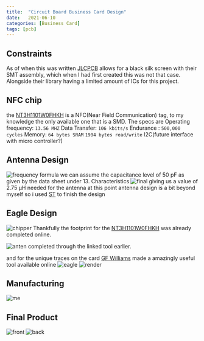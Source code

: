 ```yaml
---
title:  "Circuit Board Business Card Design"
date:   2021-06-10
categories: [Business Card]
tags: [pcb]
---
```



<h2>Constraints</h2>

As of when this was written [JLCPCB][jlc] allows for a black silk screen with their SMT assembly, which when I had first created this was not that case. Alongside their library having a limited amount of ICs for this project.

<h2>NFC chip</h2>

the [NT3H1101W0FHKH][nfc] is a NFC(Near Field Communication) tag, to my knowledge the only available one that is a SMD.
The specs are
Operating frequency: `13.56 MHZ`
Data Transfer: `106 kbits/s`
Endurance : `500,000 cycles`
Memory: `64 bytes SRAM`
		`1904 bytes read/write`
I2C(future interface with micro controller?)

<h2>Antenna Design</h2>

![frequency formula](/images/business_card/form.gif)
we can assume the capacitance level of 50 pF as given by the data sheet under 13. Characteristics
![final](/images/business_card/fin.png)
giving us a value of 2.75 μH needed for the antenna
at this point antenna design is a bit beyond myself so i used [ST][ant] to finish the design

<h2>Eagle Design</h2>

![chipper](/images/business_card/chip.png)
Thankfully the footprint for the [NT3H1101W0FHKH][nfc] was already completed online.

![anten](/images/business_card/antenna.png)
completed through the linked tool earlier.

and for the unique traces on the card [GF Williams][gf] made a amazingly useful tool available online
![eagle](/images/business_card/eagle.png)
![render](/images/business_card/render.png)

<h2>Manufacturing</h2>

![me](/images/business_card/jlc.png)

<h2>Final Product</h2>

![front](/images/business_card/front.jpg)
![back](/images/business_card/back.jpg)

[gf]: https://gfwilliams.github.io/svgtoeagle/
[ant]: https://eds.st.com/antenna/#/
[jlc]: https://jlcpcb.com/
[nfc]: https://www.mouser.fr/datasheet/2/302/phgl_s_a0001024329_1-2279506.pdf